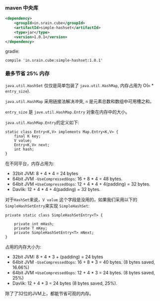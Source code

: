 ### maven 中央库

```xml
<dependency>
    <groupId>in.srain.cube</groupId>
    <artifactId>simple-hashset</artifactId>
    <type>jar</type>
    <version>1.0.1</version>
</dependency>
```

gradle:

```
compile 'in.srain.cube:simple-hashset:1.0.1'
```

### 最多节省 25% 内存

`java.util.HashSet` 仅仅是简单包装了 `java.util.HashMap`, 内存占用为 O(`n` * `entry_size`).

`java.util.HashMap` 采用链接法解决冲突, `n` 是元素总数和数组中可用槽之和。

`entry_size` 是 `jave.util.HashMap.Entry` 对象在内存中的大小。

`java.util.HashMap.Entry`的定义如下:

```
static class Entry<K,V> implements Map.Entry<K,V> {
    final K key;
    V value;
    Entry<K,V> next;
    int hash;
}
```

在不同平台，内存占用为:

*  32bit JVM:  8 + 4 * 4 = 24 bytes
*  64bit JVM `-UseCompressedOops`: 16 + 8 * 4 = 48 bytes.
*  64bit JVM `+UseCompressedOops`: 12 + 4 * 4 + 4(padding) = 32 bytes.
*  Davlik:    12 + 4 * 4 + 4(padding) = 32 bytes.

对于`HashSet`来说，`V value` 这个字段是没用的，如果我们采用以下的`SimpleHashSetEntry`来实现 `SimpleHashSet`:

```
private static class SimpleHashSetEntry<T> {

    private int mHash;
    private T mKey;
    private SimpleHashSetEntry<T> mNext;
}
```

占用的内存大小为:

*  32bit JVM:  8 + 4 * 3 + (padding) = 24 bytes
*  64bit JVM `-UseCompressedOops`: 16 + 8 * 3 = 40 bytes. (8 bytes saved, 16.66%)
*  64bit JVM `+UseCompressedOops`: 12 + 4 * 3 = 24 bytes. (8 bytes saved, 25%)
*  Davlik:    12 + 4 * 3 = 24 bytes (8 bytes saved, 25%).

除了了32位的JVM上，都能节省可观的内存。
